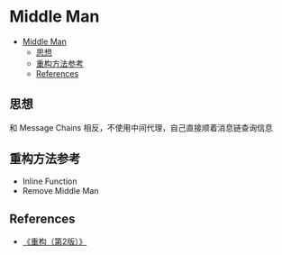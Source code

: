 # Middle Man


<!-- TOC -->

- [Middle Man](#middle-man)
    - [思想](#思想)
    - [重构方法参考](#重构方法参考)
    - [References](#references)

<!-- /TOC -->


## 思想
和 Message Chains 相反，不使用中间代理，自己直接顺着消息链查询信息


## 重构方法参考
* Inline Function
* Remove Middle Man


## References
* [《重构（第2版）》](https://book.douban.com/subject/33400354/)
